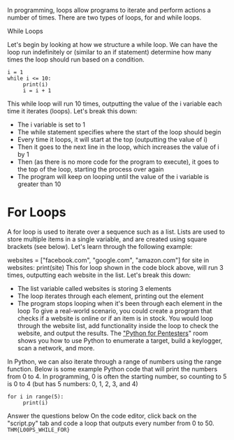 In programming, loops allow programs to iterate and perform actions a number of times. There are two types of loops, for and while loops.

While Loops

Let's begin by looking at how we structure a while loop. We can have the loop run indefinitely or (similar to an if statement) determine how many times the loop should run based on a condition.
~~~
i = 1
while i <= 10:
     print(i)
     i = i + 1
~~~
This while loop will run 10 times, outputting the value of the i variable each time it iterates (loops). Let's break this down:

- The i variable is set to 1
- The while statement specifies where the start of the loop should begin
- Every time it loops, it will start at the top (outputting the value of i)
- Then it goes to the next line in the loop, which increases the value of i by 1
- Then (as there is no more code for the program to execute), it goes to the top of the loop, starting the process over again
- The program will keep on looping until the value of the i variable is greater than 10
# For Loops

A for loop is used to iterate over a sequence such as a list. Lists are used to store multiple items in a single variable, and are created using square brackets (see below). Let's learn through the following example:

websites = ["facebook.com", "google.com", "amazon.com"]
for site in websites:
     print(site)
This for loop shown in the code block above, will run 3 times, outputting each website in the list. Let's break this down:

- The list variable called websites is storing 3 elements
- The loop iterates through each element, printing out the element
- The program stops looping when it's been through each element in the loop
To give a real-world scenario, you could create a program that checks if a website is online or if an item is in stock. You would loop through the website list, add functionality inside the loop to check the website, and output the results. The ["Python for Pentesters](https://tryhackme.com/room/pythonforcybersecurity)" room shows you how to use Python to enumerate a target, build a keylogger, scan a network, and more.

In Python, we can also iterate through a range of numbers using the range function. Below is some example Python code that will print the numbers from 0 to 4. In programming, 0 is often the starting number, so counting to 5 is 0 to 4 (but has 5 numbers: 0, 1, 2, 3, and 4)
~~~
for i in range(5):
     print(i)
~~~
Answer the questions below
On the code editor, click back on the "script.py" tab and code a loop that outputs every number from 0 to 50.
```THM{L00PS_WHILE_FOR}```
